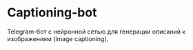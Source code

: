 # Captioning-bot

Telegram-бот с нейронной сетью для генерации описаний к изображениям (image captioning).  
